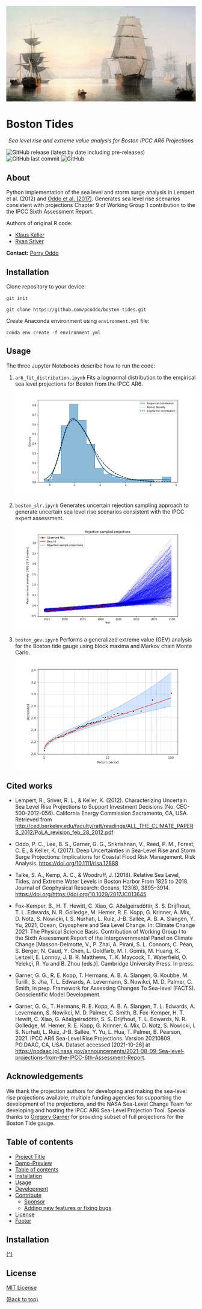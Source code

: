 <!-- Header -->
![Header](https://raw.githubusercontent.com/pcoddo/boston-tides/main/img/header.png)

# Boston Tides
</p>
<p align="center">
    <em>Sea level rise and extreme value analysis for Boston IPCC AR6 Projections</em>
</p>

<!-- Badges -->
![GitHub release (latest by date including pre-releases)](https://img.shields.io/github/v/release/pcoddo/boston-tides?include_prereleases)
![GitHub last commit](https://img.shields.io/github/last-commit/pcoddo/boston-tides)
![GitHub](https://img.shields.io/github/license/pcoddo/boston-tides)

## About
Python implementation of the sea level and storm surge analysis in Lempert et al. (2012) and [Oddo et al. (2017)](https://onlinelibrary.wiley.com/doi/full/10.1111/risa.12888). Generates sea level rise scenarios consistent with projections Chapter 9 of Working Group 1 contribution to the the IPCC Sixth Assessment Report.

Authors of original R code:
- [Klaus Keller ](https://personal.ems.psu.edu/~kzk10/)
- [Ryan Sriver](https://atmos.illinois.edu/directory/profile/rsriver)

**Contact:** [Perry Oddo](https://perryoddo.com)

## Installation

Clone repository to your device:
```shell
git init
```
```shell
git clone https://github.com/pcoddo/boston-tides.git
```

Create Anaconda environment using `environment.yml` file:
```shell
conda env create -f environment.yml
```

## Usage
The three Jupyter Notebooks describe how to run the code:
1. `ar6_fit_distribution.ipynb` Fits a lognormal distribution to the empirical sea level projections for Boston from the IPCC AR6.
![distribution](https://raw.githubusercontent.com/pcoddo/boston-tides/main/img/distribution.png)

2. `boston_slr.ipynb` Generates uncertain rejection sampling approach to generate uncertain sea level rise scenarios consistent with the IPCC expert assessment.
![projection](https://raw.githubusercontent.com/pcoddo/boston-tides/main/img/projection.png)

3. `boston_gev.ipynb` Performs a generalized extreme value (GEV) analysis for the Boston tide gauge using block maxima and Markov chain Monte Carlo.
![gev](https://raw.githubusercontent.com/pcoddo/boston-tides/main/img/gev.png)

## Cited works
- Lempert, R., Sriver, R. L., & Keller, K. (2012). Characterizing Uncertain Sea Level Rise Projections to Support Investment Decisions (No. CEC-500-2012-056). California Energy Commission Sacramento, CA, USA. Retrieved from http://ced.berkeley.edu/faculty/ratt/readings/ALL_THE_CLIMATE_PAPERS_2012/PoLA_revision_feb_28_2012.pdf

- Oddo, P. C., Lee, B. S., Garner, G. G., Srikrishnan, V., Reed, P. M., Forest, C. E., & Keller, K. (2017). Deep Uncertainties in Sea-Level Rise and Storm Surge Projections: Implications for Coastal Flood Risk Management. Risk Analysis. https://doi.org/10.1111/risa.12888


- Talke, S. A., Kemp, A. C., & Woodruff, J. (2018). Relative Sea Level, Tides, and Extreme Water Levels in Boston Harbor From 1825 to 2018. Journal of Geophysical Research: Oceans, 123(6), 3895–3914. https://doi.org/https://doi.org/10.1029/2017JC013645

- Fox-Kemper, B., H. T. Hewitt, C. Xiao, G. Aðalgeirsdóttir, S. S. Drijfhout, T. L. Edwards, N. R. Golledge, M. Hemer, R. E. Kopp, G. Krinner, A. Mix, D. Notz, S. Nowicki, I. S. Nurhati, L. Ruiz, J-B. Sallée, A. B. A. Slangen, Y. Yu, 2021, Ocean, Cryosphere and Sea Level Change. In: Climate Change 2021: The Physical Science Basis. Contribution of Working Group I to the Sixth Assessment Report of the Intergovernmental Panel on Climate Change [Masson-Delmotte, V., P. Zhai, A. Pirani, S. L. Connors, C. Péan, S. Berger, N. Caud, Y. Chen, L. Goldfarb, M. I. Gomis, M. Huang, K. Leitzell, E. Lonnoy, J. B. R. Matthews, T. K. Maycock, T. Waterfield, O. Yelekçi, R. Yu and B. Zhou (eds.)]. Cambridge University Press. In press.

- Garner, G. G., R. E. Kopp, T. Hermans, A. B. A. Slangen, G. Koubbe, M. Turilli, S. Jha, T. L. Edwards, A. Levermann, S. Nowikci, M. D. Palmer, C. Smith, in prep. Framework for Assessing Changes To Sea-level (FACTS). Geoscientific Model Development.

- Garner, G. G., T. Hermans, R. E. Kopp, A. B. A. Slangen, T. L. Edwards, A. Levermann, S. Nowikci, M. D. Palmer, C. Smith, B. Fox-Kemper, H. T. Hewitt, C. Xiao, G. Aðalgeirsdóttir, S. S. Drijfhout, T. L. Edwards, N. R. Golledge, M. Hemer, R. E. Kopp, G. Krinner, A. Mix, D. Notz, S. Nowicki, I. S. Nurhati, L. Ruiz, J-B. Sallée, Y. Yu, L. Hua, T. Palmer, B. Pearson, 2021. IPCC AR6 Sea-Level Rise Projections. Version 20210809. PO.DAAC, CA, USA. Dataset accessed [2021-10-26] at https://podaac.jpl.nasa.gov/announcements/2021-08-09-Sea-level-projections-from-the-IPCC-6th-Assessment-Report.

## Acknowledgements
We thank the projection authors for developing and making the sea-level rise projections available, multiple funding agencies for supporting the development of the projections, and the NASA Sea-Level Change Team for developing and hosting the IPCC AR6 Sea-Level Projection Tool. Special thanks to [Gregory Garner](https://sites.google.com/site/gggarner121) for providing subset of full projections for the Boston Tide gauge.


## Table of contents

<!-- After you have introduced your project, it is a good idea to add a **Table of contents** or **TOC** as **cool** people say it. This would make it easier for people to navigate through your README and find exactly what they are looking for.

Here is a sample TOC(*wow! such cool!*) that is actually the TOC for this README. -->

- [Project Title](#project-title)
- [Demo-Preview](#demo-preview)
- [Table of contents](#table-of-contents)
- [Installation](#installation)
- [Usage](#usage)
- [Development](#development)
- [Contribute](#contribute)
    - [Sponsor](#sponsor)
    - [Adding new features or fixing bugs](#adding-new-features-or-fixing-bugs)
- [License](#license)
- [Footer](#footer)

## Installation
[(^)](#table-of-contents)

<!-- *You might have noticed the **Back to top** button(if not, please notice, it's right there!). This is a good idea because it makes your README **easy to navigate.*** 

The first one should be how to install(how to generally use your project or set-up for editing in their machine).

This should give the users a concrete idea with instructions on how they can use your project repo with all the steps.

Following this steps, **they should be able to run this in their device.**

A method I use is after completing the README, I go through the instructions from scratch and check if it is working. -->

<!-- Here is a sample instruction:

To use this project, first clone the repo on your device using the command below:

```git init```

```git clone https://github.com/navendu-pottekkat/nsfw-filter.git``` -->

## License
[MIT License](https://opensource.org/licenses/MIT)


[(Back to top)](#About)

